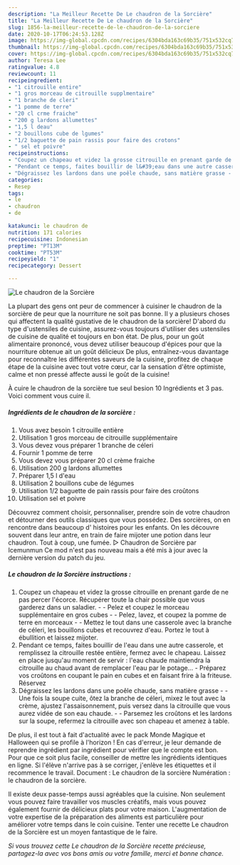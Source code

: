 ```yaml
---
description: "La Meilleur Recette De Le chaudron de la Sorcière"
title: "La Meilleur Recette De Le chaudron de la Sorcière"
slug: 1856-la-meilleur-recette-de-le-chaudron-de-la-sorciere
date: 2020-10-17T06:24:53.128Z
image: https://img-global.cpcdn.com/recipes/6304bda163c69b35/751x532cq70/le-chaudron-de-la-sorciere-photo-principale-de-la-recette.jpg
thumbnail: https://img-global.cpcdn.com/recipes/6304bda163c69b35/751x532cq70/le-chaudron-de-la-sorciere-photo-principale-de-la-recette.jpg
cover: https://img-global.cpcdn.com/recipes/6304bda163c69b35/751x532cq70/le-chaudron-de-la-sorciere-photo-principale-de-la-recette.jpg
author: Teresa Lee
ratingvalue: 4.8
reviewcount: 11
recipeingredient:
- "1 citrouille entire"
- "1 gros morceau de citrouille supplmentaire"
- "1 branche de cleri"
- "1 pomme de terre"
- "20 cl crme fraiche"
- "200 g lardons allumettes"
- "1,5 l deau"
- "2 bouillons cube de lgumes"
- "1/2 baguette de pain rassis pour faire des crotons"
- " sel et poivre"
recipeinstructions:
- "Coupez un chapeau et videz la grosse citrouille en prenant garde de ne pas percer l&#39;écorce. Récupérer toute la chair possible que vous garderez dans un saladier. - Pelez et coupez le morceau supplémentaire en gros cubes - Pelez, lavez, et coupez la pomme de terre en morceaux - Mettez le tout dans une casserole avec la branche de céleri, les bouillons cubes et recouvrez d&#39;eau. Portez le tout à ébullition et laissez mijoter."
- "Pendant ce temps, faites bouillir de l&#39;eau dans une autre casserole, et remplissez la citrouille restée entière, fermez avec le chapeau. Laissez en place jusqu&#39;au moment de servir : l&#39;eau chaude maintiendra la citrouille au chaud avant de remplacer l&#39;eau par le potage... Préparez vos croûtons en coupant le pain en cubes et en faisant frire à la friteuse. Réservez"
- "Dégraissez les lardons dans une poêle chaude, sans matière grasse - Une fois la soupe cuite, ôtez la branche de céleri, mixez le tout avec la crème, ajustez l&#39;assaisonnement, puis versez dans la citrouille que vous aurez vidée de son eau chaude. - Parsemez les croûtons et les lardons sur la soupe, refermez la citrouille avec son chapeau et amenez à table."
categories:
- Resep
tags:
- le
- chaudron
- de

katakunci: le chaudron de 
nutrition: 171 calories
recipecuisine: Indonesian
preptime: "PT13M"
cooktime: "PT53M"
recipeyield: "1"
recipecategory: Dessert

---
```



![Le chaudron de la Sorcière](https://img-global.cpcdn.com/recipes/6304bda163c69b35/751x532cq70/le-chaudron-de-la-sorciere-photo-principale-de-la-recette.jpg)

La plupart des gens ont peur de commencer à cuisiner le chaudron de la sorcière de peur que la nourriture ne soit pas bonne. Il y a plusieurs choses qui affectent la qualité gustative de le chaudron de la sorcière! D'abord du type d'ustensiles de cuisine, assurez-vous toujours d'utiliser des ustensiles de cuisine de qualité et toujours en bon état. De plus, pour un goût alimentaire prononcé, vous devez utiliser beaucoup d'épices pour que la nourriture obtenue ait un goût délicieux De plus, entraînez-vous davantage pour reconnaître les différentes saveurs de la cuisine, profitez de chaque étape de la cuisine avec tout votre cœur, car la sensation d'être optimiste, calme et non pressé affecte aussi le goût de la cuisine!

<!--inarticleads1-->

À cuire le chaudron de la sorcière tue seul besion 10 Ingrédients et 3 pas. Voici comment vous cuire il.

##### Ingrédients de le chaudron de la sorcière :

1. Vous avez besoin 1 citrouille entière
1. Utilisation 1 gros morceau de citrouille supplémentaire
1. Vous devez vous préparer 1 branche de céleri
1. Fournir 1 pomme de terre
1. Vous devez vous préparer 20 cl crème fraiche
1. Utilisation 200 g lardons allumettes
1. Préparer 1,5 l d&#39;eau
1. Utilisation 2 bouillons cube de légumes
1. Utilisation 1/2 baguette de pain rassis pour faire des croûtons
1. Utilisation  sel et poivre


Découvrez comment choisir, personnaliser, prendre soin de votre chaudron et détourner des outils classiques que vous possédez. Des sorcières, on en rencontre dans beaucoup d&#39; histoires pour les enfants. On les découvre souvent dans leur antre, en train de faire mijoter une potion dans leur chaudron. Tout à coup, une fumée. ▷ Chaudron de Sorcière par Icemunmun Ce mod n&#39;est pas nouveau mais a été mis à jour avec la dernière version du patch du jeu. 

<!--inarticleads2-->

##### Le chaudron de la Sorcière instructions :

1. Coupez un chapeau et videz la grosse citrouille en prenant garde de ne pas percer l&#39;écorce. Récupérer toute la chair possible que vous garderez dans un saladier. - - Pelez et coupez le morceau supplémentaire en gros cubes - - Pelez, lavez, et coupez la pomme de terre en morceaux - - Mettez le tout dans une casserole avec la branche de céleri, les bouillons cubes et recouvrez d&#39;eau. Portez le tout à ébullition et laissez mijoter.
1. Pendant ce temps, faites bouillir de l&#39;eau dans une autre casserole, et remplissez la citrouille restée entière, fermez avec le chapeau. Laissez en place jusqu&#39;au moment de servir : l&#39;eau chaude maintiendra la citrouille au chaud avant de remplacer l&#39;eau par le potage... - Préparez vos croûtons en coupant le pain en cubes et en faisant frire à la friteuse. Réservez
1. Dégraissez les lardons dans une poêle chaude, sans matière grasse - - Une fois la soupe cuite, ôtez la branche de céleri, mixez le tout avec la crème, ajustez l&#39;assaisonnement, puis versez dans la citrouille que vous aurez vidée de son eau chaude. - - Parsemez les croûtons et les lardons sur la soupe, refermez la citrouille avec son chapeau et amenez à table.


De plus, il est tout à fait d&#39;actualité avec le pack Monde Magique et Halloween qui se profile à l&#39;horizon ! En cas d&#39;erreur, je leur demande de reprendre ingrédient par ingrédient pour vérifier que le compte est bon. Pour que ce soit plus facile, conseiller de mettre les ingrédients identiques en ligne. Si l&#39;élève n&#39;arrive pas à se corriger, j&#39;enlève les étiquettes et il recommence le travail. Document : Le chaudron de la sorcière Numération : le chaudron de la sorcière. 

<!--inarticleads1-->

<p>
Il existe deux passe-temps aussi agréables que la cuisine. Non seulement vous pouvez faire travailler vos muscles créatifs, mais vous pouvez également fournir de délicieux plats pour votre maison. L'augmentation de votre expertise de la préparation des aliments est particulière pour améliorer votre temps dans le coin cuisine. Tenter une recette Le chaudron de la Sorcière est un moyen fantastique de le faire.
</p>

<p>
<i>Si vous trouvez cette Le chaudron de la Sorcière recette précieuse, partagez-la avec vos bons amis ou votre famille, merci et bonne chance.</i>
</p>
